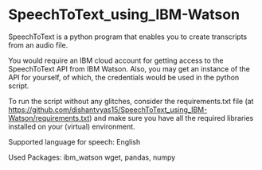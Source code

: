 # SpeechToText_using_IBM-Watson

SpeechToText is a python program that enables you to create transcripts from an audio file.

You would require an IBM cloud account for getting access to the SpeechToText API from IBM Watson. Also, you may get an instance of the API for yourself, of which, the credentials would be used in the python script.

To run the script without any glitches, consider the requirements.txt file (at https://github.com/dishantvyas15/SpeechToText_using_IBM-Watson/requirements.txt) and make sure you have all the required libraries installed on your (virtual) environment.

Supported language for speech: English

Used Packages: ibm_watson wget, pandas, numpy

